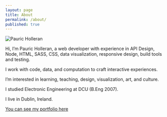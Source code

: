 ```yaml
---
layout: page
title: About
permalink: /about/
published: true
---
```


![Pauric Holleran]({{site.baseurl}}/images/pauric-470.png)


Hi, I’m Pauric Holleran, a web developer with experience in API Design, Node, HTML, SASS, CSS, data visualization, responsive design, build tools and testing.

I work with code, data, and computation to craft interactive experiences.

I’m interested in learning, teaching, design, visualization, art, and culture.

I studied Electronic Engineering at DCU (B.Eng 2007).

I live in Dublin, Ireland.

[You can see my portfolio here](http://www.pauricholleran.com/)
